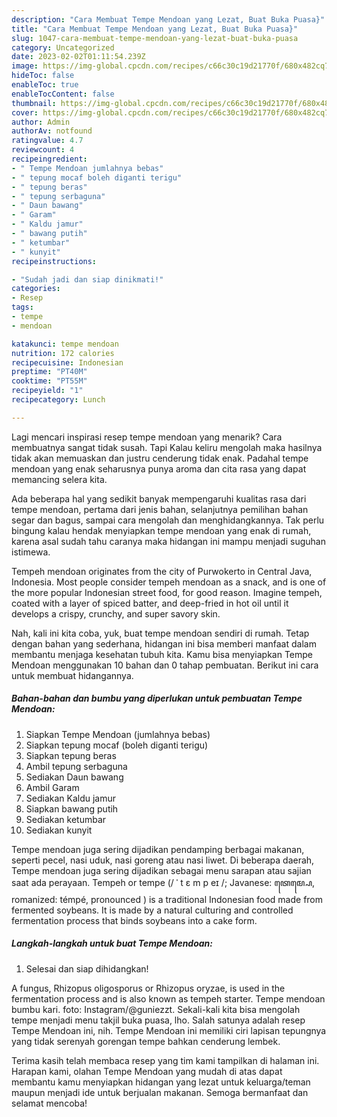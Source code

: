 ```yaml
---
description: "Cara Membuat Tempe Mendoan yang Lezat, Buat Buka Puasa}"
title: "Cara Membuat Tempe Mendoan yang Lezat, Buat Buka Puasa}"
slug: 1047-cara-membuat-tempe-mendoan-yang-lezat-buat-buka-puasa
category: Uncategorized
date: 2023-02-02T01:11:54.239Z
image: https://img-global.cpcdn.com/recipes/c66c30c19d21770f/680x482cq70/tempe-mendoan-foto-resep-utama.jpg
hideToc: false
enableToc: true
enableTocContent: false
thumbnail: https://img-global.cpcdn.com/recipes/c66c30c19d21770f/680x482cq70/tempe-mendoan-foto-resep-utama.jpg
cover: https://img-global.cpcdn.com/recipes/c66c30c19d21770f/680x482cq70/tempe-mendoan-foto-resep-utama.jpg
author: Admin
authorAv: notfound
ratingvalue: 4.7
reviewcount: 4
recipeingredient:
- " Tempe Mendoan jumlahnya bebas"
- " tepung mocaf boleh diganti terigu"
- " tepung beras"
- " tepung serbaguna"
- " Daun bawang"
- " Garam"
- " Kaldu jamur"
- " bawang putih"
- " ketumbar"
- " kunyit"
recipeinstructions:

- "Sudah jadi dan siap dinikmati!"
categories:
- Resep
tags:
- tempe
- mendoan

katakunci: tempe mendoan 
nutrition: 172 calories
recipecuisine: Indonesian
preptime: "PT40M"
cooktime: "PT55M"
recipeyield: "1"
recipecategory: Lunch

---
```



Lagi mencari inspirasi resep tempe mendoan yang menarik? Cara membuatnya sangat tidak susah. Tapi Kalau keliru mengolah maka hasilnya tidak akan memuaskan dan justru cenderung tidak enak. Padahal tempe mendoan yang enak seharusnya punya aroma dan cita rasa yang dapat memancing selera kita.


Ada beberapa hal yang sedikit banyak mempengaruhi kualitas rasa dari tempe mendoan, pertama dari jenis bahan, selanjutnya pemilihan bahan segar dan bagus, sampai cara mengolah dan menghidangkannya. Tak perlu bingung kalau hendak menyiapkan tempe mendoan yang enak di rumah, karena asal sudah tahu caranya maka hidangan ini mampu menjadi suguhan istimewa.

Tempeh mendoan originates from the city of Purwokerto in Central Java, Indonesia. Most people consider tempeh mendoan as a snack, and is one of the more popular Indonesian street food, for good reason. Imagine tempeh, coated with a layer of spiced batter, and deep-fried in hot oil until it develops a crispy, crunchy, and super savory skin.


Nah, kali ini kita coba, yuk, buat tempe mendoan sendiri di rumah. Tetap dengan bahan yang sederhana, hidangan ini bisa memberi manfaat dalam membantu menjaga kesehatan tubuh kita. Kamu bisa menyiapkan Tempe Mendoan menggunakan 10 bahan dan 0 tahap pembuatan. Berikut ini cara untuk membuat hidangannya.

<!--inarticleads1-->

##### Bahan-bahan dan bumbu yang diperlukan untuk pembuatan Tempe Mendoan:

1. Siapkan  Tempe Mendoan (jumlahnya bebas)
1. Siapkan  tepung mocaf (boleh diganti terigu)
1. Siapkan  tepung beras
1. Ambil  tepung serbaguna
1. Sediakan  Daun bawang
1. Ambil  Garam
1. Sediakan  Kaldu jamur
1. Siapkan  bawang putih
1. Sediakan  ketumbar
1. Sediakan  kunyit


Tempe mendoan juga sering dijadikan pendamping berbagai makanan, seperti pecel, nasi uduk, nasi goreng atau nasi liwet. Di beberapa daerah, Tempe mendoan juga sering dijadikan sebagai menu sarapan atau sajian saat ada perayaan. Tempeh or tempe (/ ˈ t ɛ m p eɪ /; Javanese: ꦠꦺꦩ꧀ꦥꦺ, romanized: témpé, pronounced ) is a traditional Indonesian food made from fermented soybeans. It is made by a natural culturing and controlled fermentation process that binds soybeans into a cake form. 

<!--inarticleads2-->

##### Langkah-langkah untuk buat Tempe Mendoan:


1. Selesai dan siap dihidangkan!

A fungus, Rhizopus oligosporus or Rhizopus oryzae, is used in the fermentation process and is also known as tempeh starter. Tempe mendoan bumbu kari. foto: Instagram/@guniezzt. Sekali-kali kita bisa mengolah tempe menjadi menu takjil buka puasa, lho. Salah satunya adalah resep Tempe Mendoan ini, nih. Tempe Mendoan ini memiliki ciri lapisan tepungnya yang tidak serenyah gorengan tempe bahkan cenderung lembek. 

Terima kasih telah membaca resep yang tim kami tampilkan di halaman ini. Harapan kami, olahan Tempe Mendoan yang mudah di atas dapat membantu kamu menyiapkan hidangan yang lezat untuk keluarga/teman maupun menjadi ide untuk berjualan makanan. Semoga bermanfaat dan selamat mencoba!
